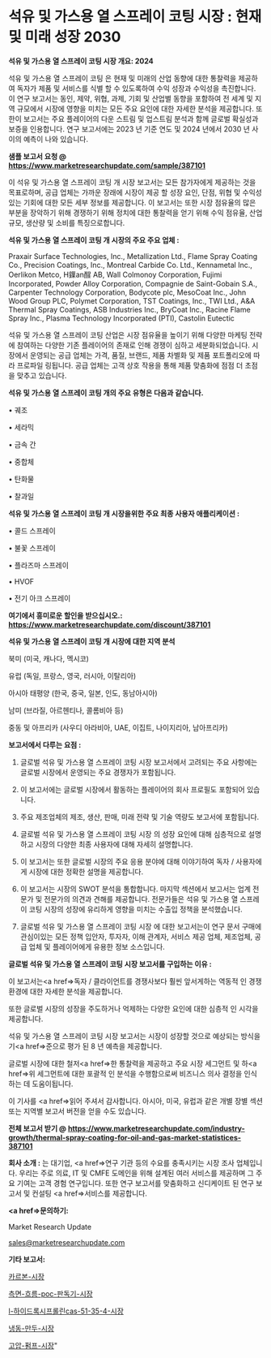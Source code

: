 # 석유 및 가스용 열 스프레이 코팅 시장 : 현재 및 미래 성장 2030

<strong>석유 및 가스용 열 스프레이 코팅 시장 개요: 2024</strong>

석유 및 가스용 열 스프레이 코팅 은 현재 및 미래의 산업 동향에 대한 통찰력을 제공하여 독자가 제품 및 서비스를 식별 할 수 있도록하여 수익 성장과 수익성을 촉진합니다. 이 연구 보고서는 동인, 제약, 위협, 과제, 기회 및 산업별 동향을 포함하여 전 세계 및 지역 규모에서 시장에 영향을 미치는 모든 주요 요인에 대한 자세한 분석을 제공합니다. 또한이 보고서는 주요 플레이어의 다운 스트림 및 업스트림 분석과 함께 글로벌 확실성과 보증을 인용합니다. 연구 보고서에는 2023 년 기준 연도 및 2024 년에서 2030 년 사이의 예측이 나와 있습니다.



<strong>샘플 보고서 요청 @ <a href=https://www.marketresearchupdate.com/sample/387101>https://www.marketresearchupdate.com/sample/387101</a></strong>

이 석유 및 가스용 열 스프레이 코팅 개 시장 보고서는 모든 참가자에게 제공하는 것을 목표로하며, 공급 업체는 가까운 장래에 시장이 제공 할 성장 요인, 단점, 위협 및 수익성있는 기회에 대한 모든 세부 정보를 제공합니다. 이 보고서는 또한 시장 점유율의 많은 부분을 장악하기 위해 경쟁하기 위해 정치에 대한 통찰력을 얻기 위해 수익 점유율, 산업 규모, 생산량 및 소비를 특징으로합니다.



<strong>석유 및 가스용 열 스프레이 코팅 개 시장의 주요 주요 업체 :</strong>

Praxair Surface Technologies, Inc., Metallization Ltd., Flame Spray Coating Co., Precision Coatings, Inc., Montreal Carbide Co. Ltd., Kennametal Inc., Oerlikon Metco, H鐷an酲 AB, Wall Colmonoy Corporation, Fujimi Incorporated, Powder Alloy Corporation, Compagnie de Saint-Gobain S.A., Carpenter Technology Corporation, Bodycote plc, MesoCoat Inc., John Wood Group PLC, Polymet Corporation, TST Coatings, Inc., TWI Ltd., A&A Thermal Spray Coatings, ASB Industries Inc., BryCoat Inc., Racine Flame Spray Inc., Plasma Technology Incorporated (PTI), Castolin Eutectic

석유 및 가스용 열 스프레이 코팅 산업은 시장 점유율을 높이기 위해 다양한 마케팅 전략에 참여하는 다양한 기존 플레이어의 존재로 인해 경쟁이 심하고 세분화되었습니다. 시장에서 운영되는 공급 업체는 가격, 품질, 브랜드, 제품 차별화 및 제품 포트폴리오에 따라 프로파일 링됩니다. 공급 업체는 고객 상호 작용을 통해 제품 맞춤화에 점점 더 초점을 맞추고 있습니다.



<strong>석유 및 가스용 열 스프레이 코팅 개의 주요 유형은 다음과 같습니다.</strong>

• 궤조

• 세라믹

• 금속 간

• 중합체

• 탄화물

• 찰과일



<strong>석유 및 가스용 열 스프레이 코팅 개 시장을위한 주요 최종 사용자 애플리케이션 :</strong>

• 콜드 스프레이

• 불꽃 스프레이

• 플라즈마 스프레이

• HVOF

• 전기 아크 스프레이



<strong>여기에서 흥미로운 할인을 받으십시오.: <a href=https://www.marketresearchupdate.com/discount/387101>https://www.marketresearchupdate.com/discount/387101</a></strong>



<strong>석유 및 가스용 열 스프레이 코팅 개 시장에 대한 지역 분석</strong>

북미 (미국, 캐나다, 멕시코)

유럽 (독일, 프랑스, 영국, 러시아, 이탈리아)

아시아 태평양 (한국, 중국, 일본, 인도, 동남아시아)

남미 (브라질, 아르헨티나, 콜롬비아 등)

중동 및 아프리카 (사우디 아라비아, UAE, 이집트, 나이지리아, 남아프리카)



<strong>보고서에서 다루는 요점 :</strong>

1. 글로벌 석유 및 가스용 열 스프레이 코팅 시장 보고서에서 고려되는 주요 사항에는 글로벌 시장에서 운영되는 주요 경쟁자가 포함됩니다.

2. 이 보고서에는 글로벌 시장에서 활동하는 플레이어의 회사 프로필도 포함되어 있습니다.

3. 주요 제조업체의 제조, 생산, 판매, 미래 전략 및 기술 역량도 보고서에 포함됩니다.

4. 글로벌 석유 및 가스용 열 스프레이 코팅 시장 의 성장 요인에 대해 심층적으로 설명하고 시장의 다양한 최종 사용자에 대해 자세히 설명합니다.

5. 이 보고서는 또한 글로벌 시장의 주요 응용 분야에 대해 이야기하여 독자 / 사용자에게 시장에 대한 정확한 설명을 제공합니다.

6. 이 보고서는 시장의 SWOT 분석을 통합합니다. 마지막 섹션에서 보고서는 업계 전문가 및 전문가의 의견과 견해를 제공합니다. 전문가들은 석유 및 가스용 열 스프레이 코팅 시장의 성장에 유리하게 영향을 미치는 수출입 정책을 분석했습니다.

7. 글로벌 석유 및 가스용 열 스프레이 코팅 시장 에 대한 보고서는이 연구 문서 구매에 관심이있는 모든 정책 입안자, 투자자, 이해 관계자, 서비스 제공 업체, 제조업체, 공급 업체 및 플레이어에게 유용한 정보 소스입니다.



<strong>글로벌 석유 및 가스용 열 스프레이 코팅 시장 보고서를 구입하는 이유 :</strong>

이 보고서는<a href=>독자 / 클</a>라이언트를 경쟁사보다 훨씬 앞서게하는 역동적 인 경쟁 환경에 대한 자세한 분석을 제공합니다.

또한 글로벌 시장의 성장을 주도하거나 억제하는 다양한 요인에 대한 심층적 인 시각을 제공합니다.

석유 및 가스용 열 스프레이 코팅 시장 보고서는 시장이 성장할 것으로 예상되는 방식을 기<a href=>준으로</a> 평가 된 8 년 예측을 제공합니다.

글로벌 시장에 대한 철저<a href=>한 통찰력</a>을 제공하고 주요 시장 세그먼트 및 하<a href=>위 세그</a>먼트에 대한 포괄적 인 분석을 수행함으로써 비즈니스 의사 결정을 인식하는 데 도움이됩니다.

이 기사를 <a href=>읽어 주</a>셔서 감사합니다. 아시아, 미국, 유럽과 같은 개별 장별 섹션 또는 지역별 보고서 버전을 얻을 수도 있습니다.



<strong>전체 보고서 받기 @ <a href=https://www.marketresearchupdate.com/industry-growth/thermal-spray-coating-for-oil-and-gas-market-statistices-387101>https://www.marketresearchupdate.com/industry-growth/thermal-spray-coating-for-oil-and-gas-market-statistices-387101</a></strong>



<strong>회사 소개 :</strong>
는 대기업, <a href=>연구 기</a>관 등의 수요를 충족시키는 시장 조사 업체입니다. 우리는 주로 의료, IT 및 CMFE 도메인을 위해 설계된 여러 서비스를 제공하며 그 주요 기여는 고객 경험 연구입니다. 또한 연구 보고서를 맞춤화하고 신디케이트 된 연구 보고서 및 컨설팅 <a href=>서비</a>스를 제공합니다.



<strong><a href=>문의하기:</a></strong>

Market Research Update

sales@marketresearchupdate.com



<strong>기타 보고서:</strong>

<a href=https://www.linkedin.com/pulse/카르본-시장-현재-및-미래-성장-2029-consumer-connection-chronicles-24-/>카르본-시장</a>

<a href=https://www.linkedin.com/pulse/측면-흐름-poc-판독기-시장-규모-및-성장-2023-data-dive-diaries-24-analysis-jqukf/>측면-흐름-poc-판독기-시장</a>

<a href=https://www.linkedin.com/pulse/l-하이드록시프롤린cas-51-35-4-시장-세분화-연구-및-목표-고객2029년-uempf/>l-하이드록시프롤린cas-51-35-4-시장</a>

<a href=https://www.linkedin.com/pulse/냉동-만두-시장-동향-및-성장-전망-survey-spotlight-pro-24-analysis-i4jkf/>냉동-만두-시장</a>

<a href=https://www.linkedin.com/pulse/고압-펌프-시장-진입-전략-및-위험-평가2030년-trend-tracking-tips-360-analysis-gzqhf/>고압-펌프-시장</a>"
